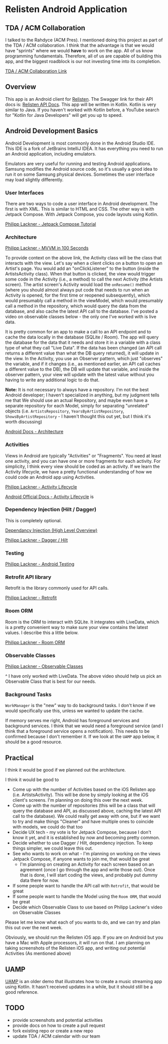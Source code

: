# Relisten Android Application

## TDA / ACM Collaboration

I talked to the Rahdyce (ACM Pres). I mentioned doing this project as part of the TDA / ACM collaboration. I think that the advantage
is that we would have "sprints" where we would **have** to work on the app. All of us know programming fundamentals. Therefore, all of us
are capable of building this app, and the biggest roadblock is our not investing time into its completion.

[TDA / ACM Collaboration Link](https://discord.gg/ZBbnnvs6)

## Overview

This app is an Android client for [Relisten](https://relisten.net/). 
The Swagger link for their API docs is: [Relisten API Docs](https://api.relisten.net/api-docs/index.html). This app will be written in
Kotlin. Kotlin is very similar to Java. If you haven't worked with Kotlin before, a YouTube search for "Kotlin for Java Developers"
will get you up to speed.

## Android Development Basics

Android Development is most commonly done in the Android Studio IDE. This IDE is a fork of JetBrains IntelliJ IDEA.
It has everything you need to run an Android application, including emulators.

Emulators are very useful for running and testing Android applications. Samsung modifies the Android source code, so it's usually
a good idea to run it on some Samsung physical devices. Sometimes the user interface may load slightly differently.

### User Interfaces

There are two ways to code a user interface in Android development. The first is with XML. This is similar to HTML and CSS.
The other way is with Jetpack Compose. With Jetpack Compose, you code layouts using Kotlin. 

[Philipp Lackner - Jetpack Compose Tutorial](https://www.youtube.com/watch?v=6_wK_Ud8--0)

### Architecture

[Philipp Lackner - MVVM in 100 Seconds](https://www.youtube.com/watch?v=-xTqfilaYow)

To provide context on the above link, the Activity class will be the class that interacts with the view. Let's say when a client clicks on a button to open an Artist's page. You would add an "onClickListener" to the button (inside the ArtistsActivity class).
When that button is clicked, the view would trigger some code in the Activity (i.e., a method) to call the next Activity (the Artists screen). The artist screen's Activity
would load the `onResume()` method (where you should almost always put code that needs to run when an Activity is opened, for the first time or reopened subsequently), which would presumably call a method in the viewModel, which would presumably call a method in the repository, which would query the data from
the database, and also cache the latest API call to the database. I've posted a video on observable classes below - the only one I've worked with is live data. 

It is pretty common for an app to make a call to an API endpoint and to cache the data locally in the database (SQLite / Room). The app will query the
database for the data that it needs and store it in a variable with a class type of what they call "Live Data". If the data has been changed (an API call returns a different value than what the DB query returned), it will update in the view. In the Activity, you use an Observer pattern, which just
"observes" the variable, and if it changes (i.e., as mentioned earlier, an API call caches a different value to the DB), the DB will update that variable, and inside the observer pattern, your view will update with the latest value without you having to write any additional logic to do that.


**Note:** It is not necessary to always have a repository. I'm not the best Android developer; I haven't specialized in anything, but my judgment tells me that
We should use an actual Repository, and maybe even have a separate repository for each Model, simply for separating "unrelated" objects (i.e. `ArtistsRepository`, `YearsByArtistRepository`, `ShowsByArtistRepository` - I haven't thought this out yet, but I think it's worth discussing)

[Android Docs - Architecture](https://developer.android.com/topic/architecture)

### Activities

Views in Android are typically "Activities" or "Fragments". You need at least one activity, and you can have one or more fragments for
each activity. For simplicity, I think every view should be coded as an activity. If we learn the Activity lifecycle, we have a pretty functional understanding of how we could code an Android app using Activities.

[Philipp Lackner - Activity Lifecycle](https://www.youtube.com/watch?v=SJw3Nu_h8kk)

[Android Official Docs - Activity Lifecycle](https://developer.android.com/guide/components/activities/activity-lifecycle) is

### Dependency Injection (Hilt / Dagger)

This is completely optional.

[Dependancy Injection (High Level Overview)](https://www.youtube.com/watch?v=tYZd8hserms)

[Philipp Lackner - Dagger / Hilt](https://www.youtube.com/watch?v=bbMsuI2p1DQ)

### Testing

[Philipp Lackner - Android Testing](https://www.youtube.com/watch?v=nDCCwyS0_MQ)

### Retrofit API library 

Retrofit is the library commonly used for API calls.

[Philipp Lackner - Retrofit](https://www.youtube.com/watch?v=t6Sql3WMAnk)

### Room ORM

Room is the ORM to interact with SQLite. It integrates with LiveData, which is a pretty convenient way to make sure your view contains
the latest values. I describe this a little below.

[Philipp Lackner - Room ORM](https://www.youtube.com/watch?v=bOd3wO0uFr8)

### Observable Classes

[Philipp Lackner - Observable Classes](https://www.youtube.com/watch?v=6Jc6-INantQ)

^ I have only worked with LiveData. The above video should help us pick an Observable Class that is best for our needs.

### Background Tasks

`WorkManager` is the "new" way to do background tasks. I don't know if we would specifically use this, unless we wanted to update the cache.

If memory serves me right, Android has foreground services and background services. I think that we would need a foreground service (and I think that a foreground service opens a notification).
This needs to be confirmed because I don't remember it. If we look at the `UAMP` app below, it should be a good resource.

## Practical

I think it would be good if we planned out the architecture. 

I think it would be good to 

- Come up with the number of Activities based on the iOS Relisten app (i.e. ArtistsActivity). This will be done by simply looking at the iOS client's screens. I'm planning on doing this over the next week. 
- Come up with the number of repositories (this will be a class that will query the database and API, as discussed above, caching the latest API call to the database). We could really get away with one, but if we want to try and make things "Cleaner" and have multiple ones to coincide with models, we could do that too
- Decide UX tech - my vote is for Jetpack Compose, because I don't know it yet, and it is established by now and becoming pretty common. 
- Decide whether to use Dagger / Hilt, dependency injection. To keep things simpler, we could leave this out.
- See who wants to work on what - I'm planning on working on the views Jetpack Compose, if anyone wants to join me, that would be great
  - I'm planning on creating an Activity for each screen based on an agreement (once I go through the app and write those out). Once that is done, I will start coding the views, and probably put dummy data there for now.
- If some people want to handle the API call with `Retrofit`, that would be great 
- If some people want to handle the Model using the `Room ORM`, that would be great
- Decide which Observable Class to use based on Philipp Lackner's video on Observable Classes

Please let me know what each of you wants to do, and we can try and plan this out over the next week.

Obviously, we should run the Relisten iOS app. If you are on Android but you have a Mac with Apple processors, it will run on that. I am planning on taking screenshots
of the Relisten iOS app, and writing out potential Activities (As mentioned above)

## UAMP

[UAMP](https://github.com/android/uamp/blob/main/docs%2FFullGuide.md) is an older demo that illustrates how to create a music streaming app using
Kotlin. It hasn't received updates in a while, but it should still be a good reference.

## TODO
- provide screenshots and potential activities
- provide docs on how to create a pull request
- fork existing repo or create a new repo
- update TDA / ACM calendar with our team

